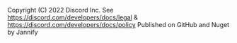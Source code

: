 Copyright (C) 2022 Discord Inc.
See https://discord.com/developers/docs/legal & https://discord.com/developers/docs/policy
Published on GitHub and Nuget by Jannify
